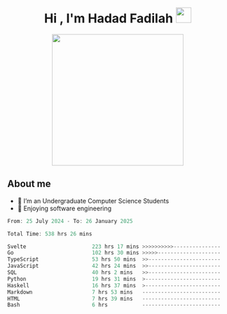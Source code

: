 <h1 align="center">Hi , I'm Hadad Fadilah <img src="https://media.giphy.com/media/hvRJCLFzcasrR4ia7z/giphy.gif" width="35"></h1>

<p align="center">
<img src="https://media.tenor.com/78dNivDemDAAAAAi/speech-bubble-venti.gif" width="300"/>    
</p>


##  About me
- 🔭 I’m an Undergraduate Computer Science Students
- 🌱 Enjoying software engineering

<!--START_SECTION:waka-->

```go
From: 25 July 2024 - To: 26 January 2025

Total Time: 538 hrs 26 mins

Svelte                     223 hrs 17 mins >>>>>>>>>>---------------   41.26 %
Go                         102 hrs 30 mins >>>>>--------------------   18.94 %
TypeScript                 53 hrs 50 mins  >>-----------------------   09.95 %
JavaScript                 42 hrs 24 mins  >>-----------------------   07.84 %
SQL                        40 hrs 2 mins   >>-----------------------   07.40 %
Python                     19 hrs 31 mins  >------------------------   03.61 %
Haskell                    16 hrs 37 mins  >------------------------   03.07 %
Markdown                   7 hrs 53 mins   -------------------------   01.46 %
HTML                       7 hrs 39 mins   -------------------------   01.41 %
Bash                       6 hrs           -------------------------   01.11 %
```

<!--END_SECTION:waka-->




<!--
**Fadil-Tao/Fadil-Tao** is a ✨ _special_ ✨ repository because its `README.md` (this file) appears on your GitHub profile.


